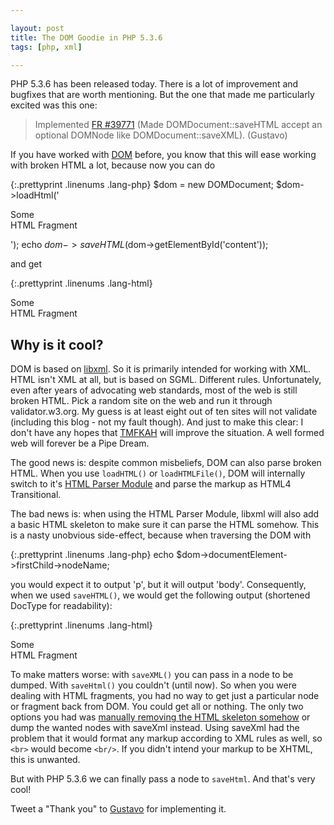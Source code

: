 ```yaml
---

layout: post
title: The DOM Goodie in PHP 5.3.6
tags: [php, xml]

---
```


PHP 5.3.6 has been released today. There is a lot of improvement and bugfixes that are worth mentioning. But the one that made me particularly excited was this one:

> Implemented [FR #39771][1] (Made DOMDocument::saveHTML accept an optional DOMNode like DOMDocument::saveXML). (Gustavo)

If you have worked with [DOM][6] before, you know that this will ease working with broken HTML a lot, because now you can do

{:.prettyprint .linenums .lang-php}
    $dom = new DOMDocument;
    $dom->loadHtml('<div id="content"><p>Some<br>HTML Fragment</p></div>');
    echo $dom->saveHTML($dom->getElementById('content'));

and get

{:.prettyprint .linenums .lang-html}
    <div id="content"><p>Some<br>HTML Fragment</p></div>

## Why is it cool?

DOM is based on [libxml][7]. So it is primarily intended for working with XML. HTML isn't XML at all, but is based on SGML. Different rules. Unfortunately, even after years of advocating web standards, most of the web is still broken HTML. Pick a random site on the web and run it through validator.w3.org. My guess is at least eight out of ten sites will not validate (including this blog - not my fault though). And just to make this clear: I don't have any hopes that [TMFKAH][2] will improve the situation. A well formed web will forever be a Pipe Dream.

The good news is: despite common misbeliefs, DOM can also parse broken HTML. When you use `loadHTML()` or `loadHTMLFile()`, DOM will internally switch to it's [HTML Parser Module][3] and parse the markup as HTML4 Transitional.

The bad news is: when using the HTML Parser Module, libxml will also add a basic HTML skeleton to make sure it can parse the HTML somehow. This is a nasty unobvious side-effect, because when traversing the DOM with

{:.prettyprint .linenums .lang-php}
    echo $dom->documentElement->firstChild->nodeName;

you would expect it to output 'p', but it will output 'body'. Consequently, when we used `saveHTML()`, we would get the following output (shortened DocType for readability):

{:.prettyprint .linenums .lang-html}
    <!DOCTYPE html PUBLIC "blah">
    <html><body><div id="content"><p>Some<br>HTML Fragment</p></div></body></html>

To make matters worse: with `saveXML()` you can pass in a node to be dumped. With `saveHtml()` you couldn't (until now). So when you were dealing with HTML fragments, you had no way to get just a particular node or fragment back from DOM. You could get all or nothing. The only two options you had was [manually removing the HTML skeleton somehow][4] or dump the wanted nodes with saveXml instead. Using saveXml had the problem that it would format any markup according to XML rules as well, so `<br>` would become `<br/>`. If you didn't intend your markup to be XHTML, this is unwanted.

But with PHP 5.3.6 we can finally pass a node to `saveHtml`. And that's very cool!

Tweet a "Thank you" to [Gustavo][5] for implementing it.

  [1]: http://bugs.php.net/bug.php?id=39771
  [2]: http://blog.whatwg.org/html-is-the-new-html5
  [3]: http://xmlsoft.org/html/libxml-HTMLparser.html
  [4]: http://php.net/manual/en/domdocument.savehtml.php#85165
  [5]: https://twitter.com/cataphractpt
  [6]: http://www.php.net/manual/en/book.dom.php
  [7]: http://www.xmlsoft.org/